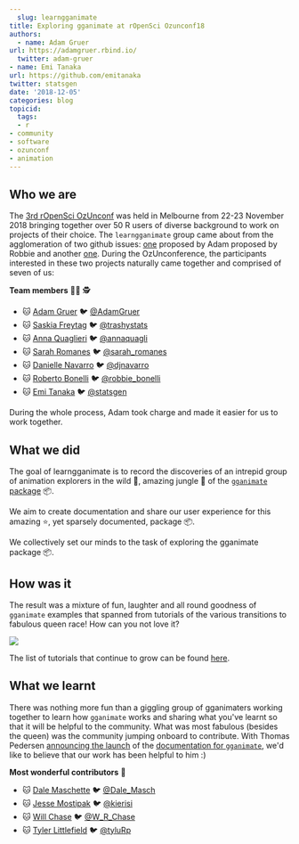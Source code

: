 ```yaml
---
  slug: learngganimate
title: Exploring gganimate at rOpenSci Ozunconf18
authors:
  - name: Adam Gruer
url: https://adamgruer.rbind.io/
  twitter: adam-gruer
- name: Emi Tanaka
url: https://github.com/emitanaka
twitter: statsgen
date: '2018-12-05'
categories: blog
topicid: 
  tags:
  - r
- community
- software
- ozunconf
- animation
---
```

  
  ## Who we are
  
  The [3rd rOpenSci OzUnconf](http://ozunconf18.ropensci.org/) was held in Melbourne from 22-23 November 2018 bringing together over 50 R users of diverse background to work on projects of their choice. The `learngganimate` group came about from the agglomeration of two github issues: [one](https://github.com/ropensci/ozunconf18/issues/11) proposed by Adam proposed by Robbie and another [one](https://github.com/ropensci/ozunconf18/issues/15). During the OzUnconference, the participants interested in these two projects naturally came together and comprised of seven of us:  
  
  **Team members** 👩‍🌾 🕵

- 🐱 [Adam Gruer](https://github.com/adam-gruer) 🐦
[@AdamGruer](https://twitter.com/AdamGruer)
- 🐱 [Saskia Freytag](https://github.com/SaskiaFreytag) 🐦
[@trashystats](https://twitter.com/trashystats)
- 🐱 [Anna Quaglieri](https://github.com/annaquaglieri16) 🐦
[@annaquagli](https://twitter.com/annaquagli)
- 🐱 [Sarah Romanes](https://github.com/sarahromanes) 🐦
[@sarah\_romanes](https://twitter.com/sarah_romanes)
- 🐱 [Danielle Navarro](https://github.com/djnavarro) 🐦
[@djnavarro](https://twitter.com/djnavarro)
- 🐱 [Roberto Bonelli](https://github.com/Robbie90) 🐦
[@robbie\_bonelli](https://twitter.com/robbie_bonelli)
- 🐱 [Emi Tanaka](https://github.com/emitanaka) 🐦
[@statsgen](https://twitter.com/statsgen)

During the whole process, Adam took charge and made it easier for us to work together. 

## What we did

The goal of learngganimate is to record the discoveries of an intrepid
group of animation explorers in the wild 🐯, amazing jungle 🌳 of the
[`gganimate` package](https://github.com/thomasp85/gganimate) 📦.

We aim to create documentation and share our user experience for this
amazing ⭐, yet sparsely documented, package 📦.

We collectively set our minds to the task of exploring the gganimate
package 📦.

## How was it

The result was a mixture of fun, laughter and all round goodness of `gganimate` examples that spanned from tutorials of the various transitions to fabulous queen race! How can you not love it?

![](https://github.com/ropenscilabs/learngganimate/blob/master/RuPaul_excercise/making_gganimate_fab_files/figure-markdown_github/rupaulgif-1.gif)

The list of tutorials that continue to grow can be found [here](https://github.com/ropenscilabs/learngganimate).

## What we learnt

There was nothing more fun than a giggling group of gganimaters working together to learn how `gganimate` works and sharing what you've learnt so that it will be helpful to the community. What was most fabulous (besides the queen) was the community jumping onboard to contribute. With Thomas Pedersen [announcing the launch](https://twitter.com/thomasp85/status/1074388077248954368) of the [documentation for `gganimate`](https://gganimate.com/), we'd like to believe that our work has been helpful to him :)

**Most wonderful contributors** 🙌

  - 🐱 [Dale Maschette](https://github.com/Maschette) 🐦
    [@Dale\_Masch](https://twitter.com/Dale_Masch)
  - 🐱 [Jesse Mostipak](https://github.com/jmostipak) 🐦
    [@kierisi](https://twitter.com/kierisi)
  - 🐱 [Will Chase](https://github.com/will-r-chase) 🐦
    [@W\_R\_Chase](https://twitter.com/W_R_Chase)
  - 🐱 [Tyler Littlefield](https://github.com/tyluRp) 🐦
    [@tyluRp](https://twitter.com/tyluRp)
